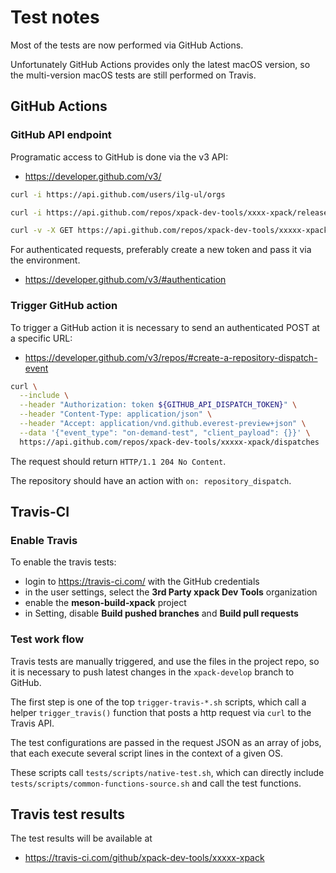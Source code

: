 # Test notes

Most of the tests are now performed via GitHub Actions.

Unfortunately GitHub Actions provides only the latest macOS version, so
the multi-version macOS tests are still performed on Travis.

## GitHub Actions

### GitHub API endpoint

Programatic access to GitHub is done via the v3 API:

- <https://developer.github.com/v3/>

```sh
curl -i https://api.github.com/users/ilg-ul/orgs

curl -i https://api.github.com/repos/xpack-dev-tools/xxxx-xpack/releases

curl -v -X GET https://api.github.com/repos/xpack-dev-tools/xxxxx-xpack/hooks
```

For authenticated requests, preferably create a new token and pass it
via the environment.

- <https://developer.github.com/v3/#authentication>

### Trigger GitHub action

To trigger a GitHub action it is necessary to send an authenticated POST
at a specific URL:

- <https://developer.github.com/v3/repos/#create-a-repository-dispatch-event>

```sh
curl \
  --include \
  --header "Authorization: token ${GITHUB_API_DISPATCH_TOKEN}" \
  --header "Content-Type: application/json" \
  --header "Accept: application/vnd.github.everest-preview+json" \
  --data '{"event_type": "on-demand-test", "client_payload": {}}' \
  https://api.github.com/repos/xpack-dev-tools/xxxxx-xpack/dispatches
```

The request should return `HTTP/1.1 204 No Content`.

The repository should have an action with `on: repository_dispatch`.

## Travis-CI

### Enable Travis

To enable the travis tests:

- login to <https://travis-ci.com/> with the GitHub credentials
- in the user settings, select the **3rd Party xpack Dev Tools** organization
- enable the **meson-build-xpack** project
- in Setting, disable **Build pushed branches** and **Build pull requests**

### Test work flow

Travis tests are manually triggered, and use the files in the project repo,
so it is necessary to push latest changes in the `xpack-develop` branch
to GitHub.

The first step is one of the top `trigger-travis-*.sh` scripts,
which call a helper `trigger_travis()` function that posts a http
request via `curl` to the Travis API.

The test configurations are passed in the request JSON as an array of
jobs, that each execute several script lines in the context of a given OS.

These scripts call `tests/scripts/native-test.sh`, which can directly include
`tests/scripts/common-functions-source.sh` and call the test functions.

## Travis test results

The test results will be available at

- <https://travis-ci.com/github/xpack-dev-tools/xxxxx-xpack>

